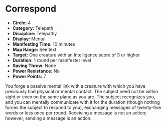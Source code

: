 # Correspond

- **Circle:** 4
- **Category:** Telepath
- **Discipline:** Telepathy
- **Display:** Mental
- **Manifesting Time:** 10 minutes
- **Map Range:** See text
- **Target:** One creature with an Intelligence score of 3 or higher
- **Duration:** 1 round per manifester level
- **Saving Throw:** None
- **Power Resistance:** No
- **Power Points:** 7

You forge a passive mental link with a creature with which you have previously had physical or mental contact. The subject need not be within sight or even on the same plane as you are. The subject recognizes you, and you can mentally communicate with it for the duration (though nothing forces the subject to respond to you), exchanging messages of twenty-five words or less once per round. Receiving a message is not an action; however, sending a message is an action.
